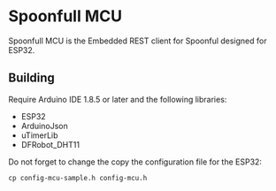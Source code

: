 # Spoonfull MCU

Spoonfull MCU is the Embedded REST client for Spoonful designed for ESP32.

## Building

Require Arduino IDE 1.8.5 or later and the following libraries:
- ESP32
- ArduinoJson
- uTimerLib
- DFRobot_DHT11

Do not forget to change the copy the configuration file for the ESP32:
```
cp config-mcu-sample.h config-mcu.h
```

